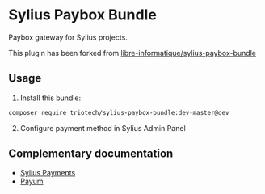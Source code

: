 # Sylius Paybox Bundle

Paybox gateway for Sylius projects.

This plugin has been forked from [libre-informatique/sylius-paybox-bundle](https://packagist.org/packages/libre-informatique/sylius-paybox-bundle)

## Usage

1. Install this bundle:

```bash
composer require triotech/sylius-paybox-bundle:dev-master@dev
```

2. Configure payment method in Sylius Admin Panel

## Complementary documentation

- [Sylius Payments](http://docs.sylius.org/en/latest/book/orders/payments.html)
- [Payum](https://github.com/Payum/Payum/blob/master/docs/index.md)
